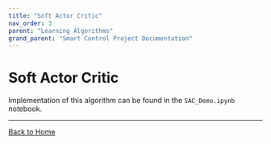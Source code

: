 ```yaml
---
title: "Soft Actor Critic"
nav_order: 3
parent: "Learning Algorithms"
grand_parent: "Smart Control Project Documentation"
---
```


# Soft Actor Critic
Implementation of this algorithm can be found in the `SAC_Demo.ipynb` notebook.

---
[Back to Home](../index.md)